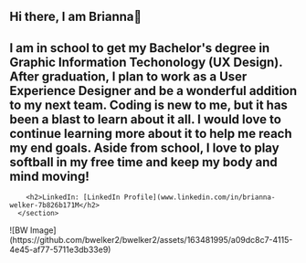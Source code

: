 
<!DOCTYPE html>
<html lang="en">
  <body>  
    <section>
      <h1>Hi there, I am Brianna👋</h1> 
        <h2>I am in school to get my Bachelor's degree in Graphic Information Techonology (UX Design). After graduation, I plan to work as a User Experience Designer and be a wonderful addition to my next team. Coding is new to me, but it has been a blast to learn about it all. I would love to continue learning more about it to help me reach my end goals. Aside from school, I love to play softball in my free time and keep my body and mind moving!</h2>
  
        <h2>LinkedIn: [LinkedIn Profile](www.linkedin.com/in/brianna-welker-7b826b171M</h2>
      </section>
  <section>
![BW Image](https://github.com/bwelker2/bwelker2/assets/163481995/a09dc8c7-4115-4e45-af77-5711e3db33e9)
  </section>
  <!--
 <section>
    <p>
      - 🔭 I’m currently working on furthering my knowldge in the User Experience world!
      - 🌱 I am in school to become a **UX Designer**
      - 📫 How to reach me: **bw137457@Gmail.com** or **bwelker2@asu.edu**
      - 😄 Pronouns: she/her
      - ⚡ Fun facts about me: 
      -I love to bake!
      -Art is my therapy
    </p>
  </section>
  -->
</body>
